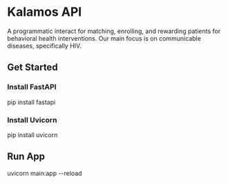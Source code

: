 # Kalamos API
A programmatic interact for matching, enrolling, and rewarding patients for behavioral health interventions. Our main focus is on communicable diseases, specifically HIV.

## Get Started
### Install FastAPI
pip install fastapi
### Install Uvicorn
pip install uvicorn
## Run App
uvicorn main:app --reload